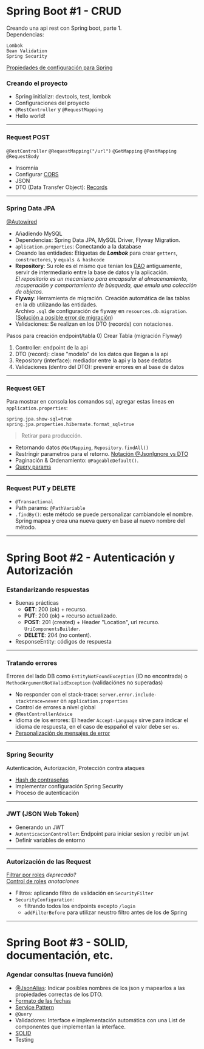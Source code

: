 # Spring Boot #1 - CRUD
Creando una api rest con Spring boot, parte 1.<br>
Dependencias:<br>
```
Lombok
Bean Validation
Spring Security
```
[Propiedades de configuración para Spring](https://docs.spring.io/spring-boot/docs/current/reference/html/application-properties.html)

### Creando el proyecto
* Spring initializr: devtools, test, lombok
* Configuraciones del proyecto
* `@RestController` y `@RequestMapping`
* Hello world!

---
### Request POST
`@RestController` `@RequestMapping("/url")` `@GetMapping` `@PostMapping` `@RequestBody`
* Insomnia
* Configurar [CORS](https://app.aluracursos.com/course/spring-boot-3-desarrollar-api-rest-java/task/83456)
* JSON
* DTO (Data Transfer Object): [Records](https://docs.oracle.com/en/java/javase/16/language/records.html#GUID-6699E26F-4A9B-4393-A08B-1E47D4B2D263)

---
### Spring Data JPA
[@Autowired](https://app.aluracursos.com/course/spring-boot-3-desarrollar-api-rest-java/task/84106)
* Añadiendo MySQL
* Dependencias: Spring Data JPA, MySQL Driver, Flyway Migration.
* `aplication.properties`: Conectando a la database 
* Creando las entidades: Etiquetas de **_Lombok_** para crear `getters`, `constructores`, y ``equals & hashcode``
* **Repository**: Su role es el mismo que tenían los [DAO](https://app.aluracursos.com/course/spring-boot-3-desarrollar-api-rest-java/task/83448) antiguamente, servir de intermediario entre la base de datos y la aplicación.
  <br>_El repositorio es un mecanismo para encapsular el almacenamiento, recuperación y comportamiento de búsqueda, que emula una colección de objetos._
* **Flyway**: Herramienta de migración. Creación automática de las tablas en la db utilizando 
las entidades. <br>Archivo `.sql` de configuración de flyway en `resources.db.migration`.
  ([Solución a posible error de migración](https://app.aluracursos.com/course/spring-boot-3-desarrollar-api-rest-java/task/83460))
* Validaciones: Se realizan en los DTO (records) con notaciones.

Pasos para creación endpoint/tabla
0) Crear Tabla (migración Flyway)
1) Controller: endpoint de la api
2) DTO (record): clase "modelo" de los datos que llegan a la api
3) Repository (interface): mediador entre la api y la base dedatos
4) Validaciones (dentro del DTO): prevenir errores en al base de datos

---
### Request GET
Para mostrar en consola los comandos sql, agregar estas lineas en `application.properties`:

```
spring.jpa.show-sql=true
spring.jpa.properties.hibernate.format_sql=true
```
> Retirar para producción.

* Retornando datos `@GetMapping`, `Repository.findAll()`
* Restringir parametros para el retorno. [Notación @JsonIgnore vs DTO](https://app.aluracursos.com/course/spring-boot-3-desarrollar-api-rest-java/task/83450)
* Paginación & Ordenamiento: `@PageableDefault()`. 
* [Query params](https://app.aluracursos.com/course/spring-boot-3-desarrollar-api-rest-java/task/83451)


---
### Request PUT y DELETE
* `@Transactional`
* Path params: `@PathVariable`
* `.findBy()`: este método se puede personalizar cambiandole el nombre. Spring mapea y crea una nueva query en base al nuevo nombre del método.

--- 
# Spring Boot #2 - Autenticación y Autorización

### Estandarizando respuestas
* Buenas prácticas
  * **GET**: 200 (ok) + recurso.
  * **PUT**: 200 (ok) + recurso actualizado.
  * **POST**: 201 (created) + Header "Location", url recurso. `UriComponentsBuilder`.
  * **DELETE**: 204 (no content).
* ResponseEntity: códigos de respuesta

---
### Tratando errores
Errores del lado DB como `EntityNotFoundException` (ID no encontrada) o `MethodArgumentNotValidException` (validaciónes no superadas) 
* No responder con el stack-trace: `server.error.include-stacktrace=never` en `application.properties`
* Control de errores a nivel global
* `@RestControllerAdvice`
* Idioma de los errores: El header `Accept-Language` sirve para indicar el idioma de respuesta, en el caso de esppañol el valor debe ser `es`.
* [Personalización de mensajes de error](https://app.aluracursos.com/course/spring-boot-3-aplique-practicas-proteja-api-rest/task/83812)

---
### Spring Security
Autenticación, Autorización, Protección contra ataques
* [Hash de contraseñas](https://app.aluracursos.com/course/spring-boot-3-aplique-practicas-proteja-api-rest/task/83814)
* Implementar configuración Spring Security
* Proceso de autenticación

---
### JWT (JSON Web Token)
* Generando un JWT
* `AutenticacionController`: Endpoint para iniciar sesion y recibir un jwt
* Definir variables de entorno

---
### Autorización de las Request
[Filtrar por roles](https://app.aluracursos.com/course/spring-boot-3-aplique-practicas-proteja-api-rest/task/83820) _deprecado?_
<br>
[Control de roles](https://app.aluracursos.com/course/spring-boot-3-aplique-practicas-proteja-api-rest/task/83821) _anotaciones_
* Filtros: aplicando filtro de validación en `SecurityFilter`
* `SecurityConfiguration`: 
  * filtrando todos los endpoints excepto `/login`
  * `addFilterBefore` para utilizar neustro filtro antes de los de Spring

---
# Spring Boot #3 - SOLID, documentación, etc.

### Agendar consultas (nueva función)
* [@JsonAlias](https://app.aluracursos.com/course/spring-boot-3-api-para-su-implementacion/task/84620): Indicar posibles nombres de los json y mapearlos a las propiedades correctas de los DTO.
* [Formato de las fechas](https://app.aluracursos.com/course/spring-boot-3-api-para-su-implementacion/task/84621)
* [Service Pattern](https://app.aluracursos.com/course/spring-boot-3-api-para-su-implementacion/task/84622)
* `@Query`
* Validadores: Interface e implementación automática con una List de componentes que implementan la interface.
* [SOLID](https://app.aluracursos.com/course/spring-boot-3-api-para-su-implementacion/task/84623)
* Testing